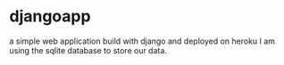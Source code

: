 # djangoapp
a simple web application build with django and deployed on heroku
I am using the sqlite database to store our data.
